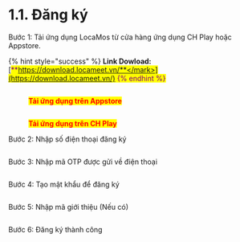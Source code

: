 # 1.1. Đăng ký

Bước 1: Tải ứng dụng LocaMos từ cửa hàng ứng dụng CH Play hoặc Appstore.&#x20;

{% hint style="success" %}
**Link Dowload:** [<mark style="color:purple;">**https://download.locameet.vn/**</mark>](https://download.locameet.vn/)
{% endhint %}

<figure><img src="../../../.gitbook/assets/5 (3).jpg" alt=""><figcaption><p><mark style="color:red;"><strong>Tải ứng dụng trên Appstore</strong></mark></p></figcaption></figure>

<figure><img src="../../../.gitbook/assets/9 (1).jpg" alt=""><figcaption><p><mark style="color:red;"><strong>Tải ứng dụng trên CH Play</strong></mark></p></figcaption></figure>

Bước 2: Nhập số điện thoại đăng ký

<figure><img src="../../../.gitbook/assets/2.jpg" alt=""><figcaption></figcaption></figure>

Bước 3: Nhập mã OTP được gửi về điện thoại

<figure><img src="../../../.gitbook/assets/3 (2).jpg" alt=""><figcaption></figcaption></figure>

Bước 4: Tạo mật khẩu để đăng ký

<figure><img src="../../../.gitbook/assets/6 (2).jpg" alt=""><figcaption></figcaption></figure>

Bước 5: Nhập mã giới thiệu (Nếu có)

<figure><img src="../../../.gitbook/assets/7 (1).jpg" alt=""><figcaption></figcaption></figure>

Bước 6: Đăng ký thành công

<figure><img src="../../../.gitbook/assets/8 (1).jpg" alt=""><figcaption></figcaption></figure>

